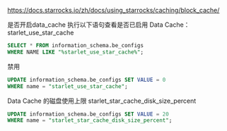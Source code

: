 

https://docs.starrocks.io/zh/docs/using_starrocks/caching/block_cache/

是否开启data_cache
执行以下语句查看是否已启用 Data Cache： starlet_use_star_cache

```sql
SELECT * FROM information_schema.be_configs 
WHERE NAME LIKE "%starlet_use_star_cache%";
```

禁用
```sql
UPDATE information_schema.be_configs SET VALUE = 0 
WHERE name = "starlet_use_star_cache";
```


Data Cache 的磁盘使用上限
starlet_star_cache_disk_size_percent

```sql
UPDATE information_schema.be_configs SET VALUE = 20 
WHERE name = "starlet_star_cache_disk_size_percent";
```